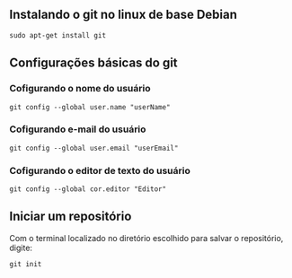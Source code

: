 ## Instalando o git no linux de base Debian
``` shell
sudo apt-get install git
```

## Configurações básicas do git

### Cofigurando o nome do usuário  

``` shell
git config --global user.name "userName"
```

### Cofigurando e-mail do usuário  

``` shell
git config --global user.email "userEmail"
```

### Cofigurando o editor de texto do usuário  

``` shell
git config --global cor.editor "Editor"
```

## Iniciar um repositório

Com o terminal localizado no diretório escolhido para salvar o repositório, digite:

``` shell
git init
```